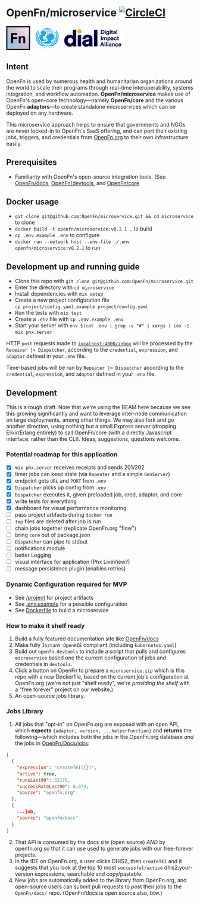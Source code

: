 # OpenFn/microservice [![CircleCI](https://circleci.com/gh/OpenFn/microservice.svg?style=svg)](https://circleci.com/gh/OpenFn/microservice)

[![openfn](assets/logo.png)](https://www.openfn.org)
[![unicef](https://raw.githubusercontent.com/OpenFn/microservice/master/assets/unicef.png)](https://digitalimpactalliance.org)
[![dial](https://raw.githubusercontent.com/OpenFn/microservice/master/assets/dial.png)](https://www.unicef.org)

## Intent

OpenFn is used by numerous health and humanitarian organizations around the
world to scale their programs through real-time interoperability, systems
integration, and workflow automation. **OpenFn/microservice** makes use of
OpenFn's open-core technology—namely **OpenFn/core** and the various OpenFn
**adaptors**—to create standalone microservices which can be deployed on any
hardware.

This microservice approach helps to ensure that governments and NGOs are never
locked-in to OpenFn's SaaS offering, and can port their existing jobs, triggers,
and credentials from [OpenFn.org](www.openfn.org) to their own infrastructure
easily.

## Prerequisites

- Familiarity with OpenFn's open-source integration tools. (See [OpenFn/docs](https://docs.openfn.org), [OpenFn/devtools](https://openfn.github.io/devtools/), and [OpenFn/core](https://github.com/openFn/core)

## Docker usage

- `git clone git@github.com:OpenFn/microservice.git && cd microservice` to clone
- `docker build -t openfn/microservice:v0.2.1 .` to build
- `cp .env.example .env` to configure
- `docker run --network host --env-file ./.env openfn/microservice:v0.2.1` to run

## Development up and running guide

- Clone this repo with `git clone git@github.com:OpenFn/microservice.git`
- Enter the directory with `cd microservice`
- Install dependencies with `mix setup`
- Create a new project configuration file  
  `cp project/config.yaml.example project/config.yaml`
- Run the tests with `mix test`
- Create a `.env` file with `cp .env.example .env`
- Start your server with `env $(cat .env | grep -v "#" | xargs ) iex -S mix phx.server`

HTTP `post` requests made to
[`localhost:4000/inbox`](http://localhost:4000/inbox) will be processed by the
`Receiver |> Dispatcher`, according to the `credential`, `expression`, and
`adaptor` defined in your `.env` file.

Time-based jobs will be run by `Repeater |> Dispatcher` according to the
`credential`, `expression`, and `adaptor` defined in your `.env` file.

## Development

This is a rough draft. Note that we're using the BEAM here because we see this
growing significantly and want to leverage inter-node communication on large
deployments, among other things. We may also fork and go another direction,
using nothing but a small Express server (dropping Elixir/Erlang entirely) to
call OpenFn/core (with a directly Javascript interface, rather than the CLI).
Ideas, suggestions, questions welcome.

### Potential roadmap for this application

- [x] `mix phx.server` receives receipts and sends 201/202
- [x] timer jobs can keep state (via `Repeater` and a simple `GenServer`)
- [x] endpoint gets `URL` and `PORT` from `.env`
- [x] `Dispatcher` picks up config from `.env`
- [x] `Dispatcher` executes it, given preloaded job, cred, adaptor, and core
- [x] write tests for everything
- [x] dashboard for visual performance monitoring
- [ ] pass project artifacts during `docker run`
- [ ] `tmp` files are deleted after job is run
- [ ] chain jobs together (replicate OpenFn.org "flow")
- [ ] bring `core` out of package.json
- [ ] `Dispatcher` can pipe to stdout
- [ ] notifications module
- [ ] better Logging
- [ ] visual interface for application (Phx LiveView?)
- [ ] message persistence plugin (enables retries)

### Dynamic Configuration required for MVP

- See [/project](https://github.com/OpenFn/microservice/blob/master/project) for
  project artifacts
- See
  [.env.example](https://github.com/OpenFn/microservice/blob/master/.env.example)
  for a possible configuration
- See
  [Dockerfile](https://github.com/OpenFn/microservice/blob/master/Dockerfile) to
  build a microservice

### How to make it shelf ready

1. Build a fully featured documentation site like
   [OpenFn/docs](https://docs.openfn.org)
2. Make fully `Instant OpenHIE` compliant (including `kubernetes.yaml`)
3. Build out `openfn-devtools` to include a script that pulls and configures
   `microservice` based one the current configuration of jobs and credentials in
   `devtools`.
4. Click a button on OpenFn to prepare a `microservice.zip` which is this repo
   with a new Dockerfile, based on the current job's configuration at OpenFn.org
   (we're not just "shelf ready", we're _providing the shelf_ with a "free
   forever" project on our website.)
5. An open-source jobs library.

### Jobs Library

1. All jobs that "opt-in" on OpenFn.org are exposed with an open API, which
   **expects** `{adaptor, version, ...helperFunction}` and **returns** the
   following—which includes both the jobs in the OpenFn.org database _and_ the
   jobs in [OpenFn/Docs/jobs](https://www.github.com/openfn/docs/jobs):

```json
[
  {
    "expression": "createTEI({})",
    "active": true,
    "runsLast90": 32178,
    "successRateLast90": 0.973,
    "source": "openfn.org"
  },
  {
    ...job,
    "source": "openfn/docs"
  }
]
```

2. That API is consumed by the docs site (open source) _AND_ by openfn.org so
   that it can use used to generate jobs with our free-forever projects.
3. In the IDE on OpenFn.org, a user clicks DHIS2, then `createTEI` and it
   suggests that you look at the top 10 most `successful/active`
   dhis2:your-version expressions, searchable and copy/pastable.
4. New jobs are automatically added to the library from OpenFn.org, and
   open-source users can submit pull requests to post their jobs to the
   `OpenFn/docs/` repo. (OpenFn/docs is open source also, btw.)
